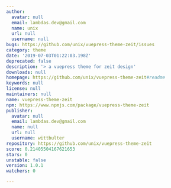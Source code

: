 ```yaml
---
author:
  avatar: null
  email: lambdas.dev@gmail.com
  name: unix
  url: null
  username: null
bugs: https://github.com/unix/vuepress-theme-zeit/issues
category: theme
date: '2019-07-03T01:22:03.198Z'
deprecated: false
description: '> a vuepress theme for zeit design'
downloads: null
homepage: https://github.com/unix/vuepress-theme-zeit#readme
keywords: null
license: null
maintainers: null
name: vuepress-theme-zeit
npm: https://www.npmjs.com/package/vuepress-theme-zeit
publisher:
  avatar: null
  email: lambdas.dev@gmail.com
  name: null
  url: null
  username: wittbulter
repository: https://github.com/unix/vuepress-theme-zeit
score: 0.21405504167621653
stars: 0
unstable: false
version: 1.0.1
watchers: 0

---
```


